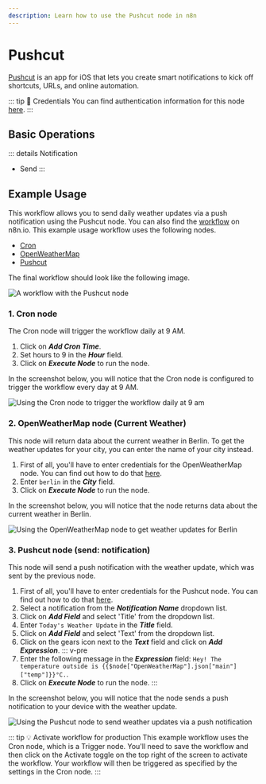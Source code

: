 ```yaml
---
description: Learn how to use the Pushcut node in n8n
---
```


# Pushcut

[Pushcut](https://pushcut.io) is an app for iOS that lets you create smart notifications to kick off shortcuts, URLs, and online automation.

::: tip 🔑 Credentials
You can find authentication information for this node [here](../../../credentials/Pushcut/README.md).
:::

## Basic Operations

::: details Notification
- Send
:::

## Example Usage

This workflow allows you to send daily weather updates via a push notification using the Pushcut node. You can also find the [workflow](https://n8n.io/workflows/843) on n8n.io. This example usage workflow uses the following nodes.
- [Cron](../../core-nodes/Cron/README.md)
- [OpenWeatherMap](../../nodes/OpenWeatherMap/README.md)
- [Pushcut]()

The final workflow should look like the following image.

![A workflow with the Pushcut node](./workflow.png)

### 1. Cron node

The Cron node will trigger the workflow daily at 9 AM.

1. Click on ***Add Cron Time***.
2. Set hours to 9 in the ***Hour*** field.
3. Click on ***Execute Node*** to run the node.

In the screenshot below, you will notice that the Cron node is configured to trigger the workflow every day at 9 AM.

![Using the Cron node to trigger the workflow daily at 9 am](./Cron_node.png)

### 2. OpenWeatherMap node (Current Weather)

This node will return data about the current weather in Berlin. To get the weather updates for your city, you can enter the name of your city instead.

1. First of all, you'll have to enter credentials for the OpenWeatherMap node. You can find out how to do that [here](../../../credentials/OpenWeatherMap/README.md).
2. Enter `berlin` in the ***City*** field.
3. Click on ***Execute Node*** to run the node.

In the screenshot below, you will notice that the node returns data about the current weather in Berlin.

![Using the OpenWeatherMap node to get weather updates for Berlin](./OpenWeatherMap_node.png)

### 3. Pushcut node (send: notification)

This node will send a push notification with the weather update, which was sent by the previous node.

1. First of all, you'll have to enter credentials for the Pushcut node. You can find out how to do that [here](../../../credentials/Pushcut/README.md).
2. Select a notification from the ***Notification Name*** dropdown list.
3. Click on ***Add Field*** and select 'Title' from the dropdown list.
4. Enter `Today's Weather Update` in the ***Title*** field.
5. Click on ***Add Field*** and select 'Text' from the dropdown list.
6. Click on the gears icon next to the ***Text*** field and click on ***Add Expression***.
::: v-pre
7. Enter the following message in the ***Expression*** field: `Hey! The temperature outside is {{$node["OpenWeatherMap"].json["main"]["temp"]}}°C.`.
8. Click on ***Execute Node*** to run the node.
:::

In the screenshot below, you will notice that the node sends a push notification to your device with the weather update.

![Using the Pushcut node to send weather updates via a push notification](./Pushcut_node.png)

::: tip 💡 Activate workflow for production
This example workflow uses the Cron node, which is a Trigger node. You'll need to save the workflow and then click on the Activate toggle on the top right of the screen to activate the workflow. Your workflow will then be triggered as specified by the settings in the Cron node.
:::
